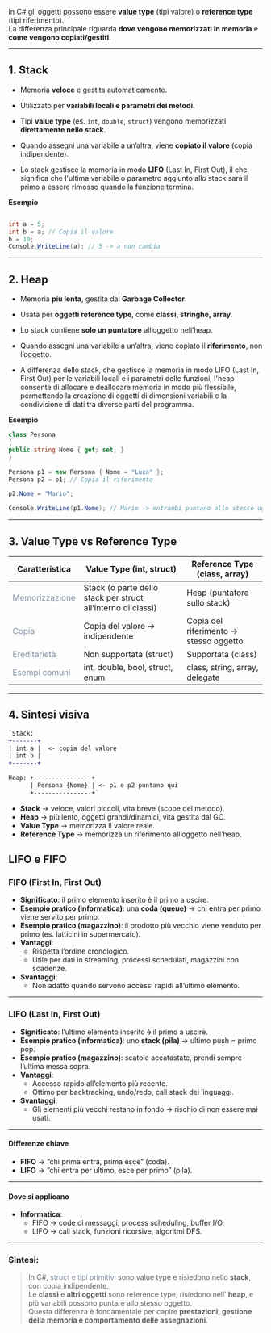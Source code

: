 In C# gli oggetti possono essere **value type** (tipi valore) o **reference type** (tipi riferimento).  
La differenza principale riguarda **dove vengono memorizzati in memoria** e **come vengono copiati/gestiti**.

---

## 1. Stack

- Memoria **veloce** e gestita automaticamente.
- Utilizzato per **variabili locali e parametri dei metodi**.
- Tipi **value type** (es. `int`, `double`, `struct`) vengono memorizzati **direttamente nello stack**.
- Quando assegni una variabile a un’altra, viene **copiato il valore** (copia indipendente).

- Lo stack gestisce la memoria in modo **LIFO** (Last In, First Out), il che significa che l'ultima variabile o parametro aggiunto allo stack sarà il primo a essere rimosso quando la funzione termina.

**Esempio**

```csharp

int a = 5;
int b = a; // Copia il valore 
b = 10; 
Console.WriteLine(a); // 5 -> a non cambia
```

---
## 2. Heap

- Memoria **più lenta**, gestita dal **Garbage Collector**.
- Usata per **oggetti reference type**, come **classi, stringhe, array**.
- Lo stack contiene **solo un puntatore** all’oggetto nell’heap.
- Quando assegni una variabile a un’altra, viene copiato il **riferimento**, non l’oggetto.
  
- A differenza dello stack, che gestisce la memoria in modo LIFO (Last In, First Out) per le variabili locali e i parametri delle funzioni, l'heap consente di allocare e deallocare memoria in modo più flessibile, permettendo la creazione di oggetti di dimensioni variabili e la condivisione di dati tra diverse parti del programma.

**Esempio**

```csharp
class Persona 
{     
public string Nome { get; set; } 
}  

Persona p1 = new Persona { Nome = "Luca" }; 
Persona p2 = p1; // Copia il riferimento 

p2.Nome = "Mario"; 

Console.WriteLine(p1.Nome); // Mario -> entrambi puntano allo stesso oggetto`
```
---

## 3. Value Type vs Reference Type

| Caratteristica                                     | Value Type (int, struct)                                     | Reference Type (class, array)          |
| -------------------------------------------------- | ------------------------------------------------------------ | -------------------------------------- |
| <span style="color: #8392a4">Memorizzazione</span> | Stack (o parte dello stack per struct all’interno di classi) | Heap (puntatore sullo stack)           |
| <span style="color: #8392a4">Copia</span>          | Copia del valore → indipendente                              | Copia del riferimento → stesso oggetto |
| <span style="color: #8392a4">Ereditarietà</span>   | Non supportata (struct)                                      | Supportata (class)                     |
| <span style="color: #8392a4">Esempi comuni</span>  | int, double, bool, struct, enum                              | class, string, array, delegate         |

---

## 4. Sintesi visiva
```diff 
`Stack: 
+-------+ 
| int a |  <- copia del valore 
| int b | 
+-------+  

Heap: +----------------+ 
      | Persona {Nome} | <- p1 e p2 puntano qui 
      +----------------+`
```

- **Stack** → veloce, valori piccoli, vita breve (scope del metodo).
- **Heap** → più lento, oggetti grandi/dinamici, vita gestita dal GC.
- **Value Type** → memorizza il valore reale.
- **Reference Type** → memorizza un riferimento all’oggetto nell’heap.
    
## LIFO e FIFO

### FIFO (First In, First Out)
- **Significato**: il primo elemento inserito è il primo a uscire.  
- **Esempio pratico (informatica)**: una **coda (queue)** → chi entra per primo viene servito per primo.  
- **Esempio pratico (magazzino)**: il prodotto più vecchio viene venduto per primo (es. latticini in supermercato).  
- **Vantaggi**:
  - Rispetta l’ordine cronologico.
  - Utile per dati in streaming, processi schedulati, magazzini con scadenze.
- **Svantaggi**:
  - Non adatto quando servono accessi rapidi all’ultimo elemento.  

---

### LIFO (Last In, First Out)
- **Significato**: l’ultimo elemento inserito è il primo a uscire.  
- **Esempio pratico (informatica)**: uno **stack (pila)** → ultimo push = primo pop.  
- **Esempio pratico (magazzino)**: scatole accatastate, prendi sempre l’ultima messa sopra.  
- **Vantaggi**:
  - Accesso rapido all’elemento più recente.
  - Ottimo per backtracking, undo/redo, call stack dei linguaggi.  
- **Svantaggi**:
  - Gli elementi più vecchi restano in fondo → rischio di non essere mai usati.  

---

#### Differenze chiave
- **FIFO** → “chi prima entra, prima esce” (coda).  
- **LIFO** → “chi entra per ultimo, esce per primo” (pila).  

---

#### Dove si applicano
- **Informatica**:
  - FIFO → code di messaggi, process scheduling, buffer I/O.  
  - LIFO → call stack, funzioni ricorsive, algoritmi DFS.  

---

### Sintesi:

> In C#, <span style="color: #8392a4">struct e tipi primitivi</span> sono value type e risiedono nello **stack**, con copia indipendente.  
> Le **classi** e **altri oggetti** sono reference type, risiedono nell’ **heap**, e più variabili possono puntare allo stesso oggetto.  
> Questa differenza è fondamentale per capire **prestazioni, gestione della memoria e comportamento delle assegnazioni**.